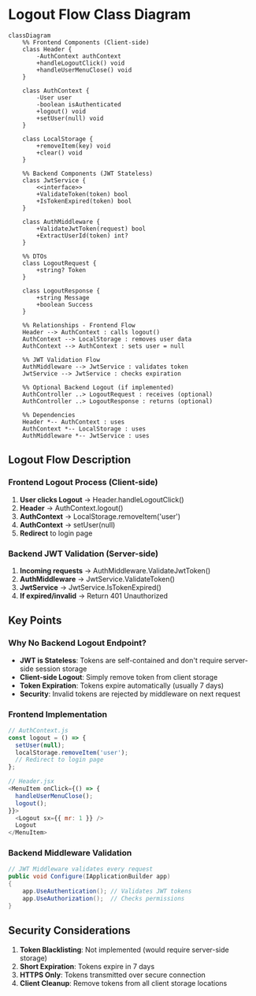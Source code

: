 # Logout Flow Class Diagram

```mermaid
classDiagram
    %% Frontend Components (Client-side)
    class Header {
        -AuthContext authContext
        +handleLogoutClick() void
        +handleUserMenuClose() void
    }
    
    class AuthContext {
        -User user
        -boolean isAuthenticated
        +logout() void
        +setUser(null) void
    }
    
    class LocalStorage {
        +removeItem(key) void
        +clear() void
    }

    %% Backend Components (JWT Stateless)
    class JwtService {
        <<interface>>
        +ValidateToken(token) bool
        +IsTokenExpired(token) bool
    }
    
    class AuthMiddleware {
        +ValidateJwtToken(request) bool
        +ExtractUserId(token) int?
    }

    %% DTOs
    class LogoutRequest {
        +string? Token
    }
    
    class LogoutResponse {
        +string Message
        +boolean Success
    }

    %% Relationships - Frontend Flow
    Header --> AuthContext : calls logout()
    AuthContext --> LocalStorage : removes user data
    AuthContext --> AuthContext : sets user = null
    
    %% JWT Validation Flow
    AuthMiddleware --> JwtService : validates token
    JwtService --> JwtService : checks expiration
    
    %% Optional Backend Logout (if implemented)
    AuthController ..> LogoutRequest : receives (optional)
    AuthController ..> LogoutResponse : returns (optional)
    
    %% Dependencies
    Header *-- AuthContext : uses
    AuthContext *-- LocalStorage : uses
    AuthMiddleware *-- JwtService : uses
```

## Logout Flow Description

### Frontend Logout Process (Client-side)

1. **User clicks Logout** → Header.handleLogoutClick()
2. **Header** → AuthContext.logout()
3. **AuthContext** → LocalStorage.removeItem('user')
4. **AuthContext** → setUser(null)
5. **Redirect** to login page

### Backend JWT Validation (Server-side)

1. **Incoming requests** → AuthMiddleware.ValidateJwtToken()
2. **AuthMiddleware** → JwtService.ValidateToken()
3. **JwtService** → JwtService.IsTokenExpired()
4. **If expired/invalid** → Return 401 Unauthorized

## Key Points

### Why No Backend Logout Endpoint?

- **JWT is Stateless**: Tokens are self-contained and don't require server-side session storage
- **Client-side Logout**: Simply remove token from client storage
- **Token Expiration**: Tokens expire automatically (usually 7 days)
- **Security**: Invalid tokens are rejected by middleware on next request

### Frontend Implementation

```javascript
// AuthContext.js
const logout = () => {
  setUser(null);
  localStorage.removeItem('user');
  // Redirect to login page
};

// Header.jsx
<MenuItem onClick={() => { 
  handleUserMenuClose(); 
  logout(); 
}}>
  <Logout sx={{ mr: 1 }} />
  Logout
</MenuItem>
```

### Backend Middleware Validation

```csharp
// JWT Middleware validates every request
public void Configure(IApplicationBuilder app)
{
    app.UseAuthentication(); // Validates JWT tokens
    app.UseAuthorization();  // Checks permissions
}
```

## Security Considerations

1. **Token Blacklisting**: Not implemented (would require server-side storage)
2. **Short Expiration**: Tokens expire in 7 days
3. **HTTPS Only**: Tokens transmitted over secure connection
4. **Client Cleanup**: Remove tokens from all client storage locations
